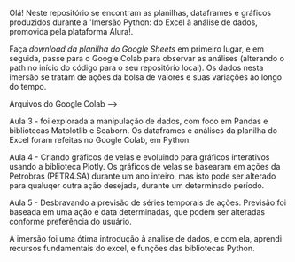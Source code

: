 Olá! Neste repositório se encontram as planilhas, dataframes e gráficos produzidos
durante a 'Imersão Python: do Excel à análise de dados, promovida pela plataforma Alura!.

Faça _*download da planilha do Google Sheets*_ em primeiro lugar, e em seguida, passe para o Google Colab para observar as análises
(alterando o path no início do código para o seu repositório local).
Os dados nesta imersão se tratam de ações da bolsa de valores e suas variações ao longo do tempo.

Arquivos do Google Colab -->

Aula 3 - foi explorada a manipulação de dados, com foco em Pandas e bibliotecas Matplotlib e Seaborn. Os dataframes e análises da planilha 
do Excel foram refeitas no Google Colab, em Python.

Aula 4 - Criando gráficos de velas e evoluindo para gráficos interativos usando a biblioteca Plotly. Os gráficos de velas se basearam
em ações da Petrobras (PETR4.SA) durante um ano inteiro, mas isto pode ser alterado para qualuqer outra ação desejada, durante um determinado período.

Aula 5 - Desbravando a previsão de séries temporais de ações. Previsão foi baseada em uma ação e data determinadas, que podem ser alteradas 
conforme preferência do usuário.

A imersão foi uma ótima introdução à analise de dados, e com ela, aprendi recursos fundamentais do excel, e funções das bibliotecas Python. 

